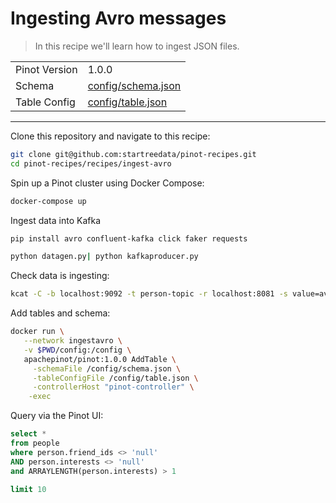 # Ingesting Avro messages

> In this recipe we'll learn how to ingest JSON files.

<table>
  <tr>
    <td>Pinot Version</td>
    <td>1.0.0</td>
  </tr>
  <tr>
    <td>Schema</td>
    <td><a href="config/schema.json">config/schema.json</a></td>
  </tr>
    <tr>
    <td>Table Config</td>
    <td><a href="config/table.json">config/table.json</a></td>
  </tr>
</table>

<!-- This is the code for the following recipe: https://dev.startree.ai/docs/pinot/recipes/ingest-json-files -->

***

Clone this repository and navigate to this recipe:

```bash
git clone git@github.com:startreedata/pinot-recipes.git
cd pinot-recipes/recipes/ingest-avro
```

Spin up a Pinot cluster using Docker Compose:

```bash
docker-compose up
```

Ingest data into Kafka

```bash
pip install avro confluent-kafka click faker requests
```

```bash
python datagen.py| python kafkaproducer.py
```

Check data is ingesting:

```bash
kcat -C -b localhost:9092 -t person-topic -r localhost:8081 -s value=avro
```

Add tables and schema:

```bash
docker run \
   --network ingestavro \
   -v $PWD/config:/config \
   apachepinot/pinot:1.0.0 AddTable \
     -schemaFile /config/schema.json \
     -tableConfigFile /config/table.json \
     -controllerHost "pinot-controller" \
    -exec
```

Query via the Pinot UI:

```sql
select * 
from people 
where person.friend_ids <> 'null'
AND person.interests <> 'null'
and ARRAYLENGTH(person.interests) > 1

limit 10
```
